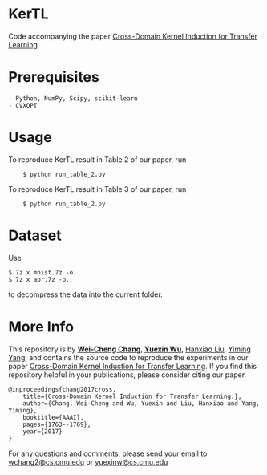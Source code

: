 # KerTL
Code accompanying the paper [Cross-Domain Kernel Induction for Transfer Learning](http://www.cs.cmu.edu/~hanxiaol/publications/chang-wu-aaai17.pdf).

# Prerequisites
    - Python, NumPy, Scipy, scikit-learn
    - CVXOPT

# Usage
To reproduce KerTL result in Table 2 of our paper, run
```
    $ python run_table_2.py
```

To reproduce KerTL result in Table 3 of our paper, run
```
    $ python run_table_2.py
```


# Dataset
Use
```
$ 7z x mnist.7z -o.
$ 7z x apr.7z -o.
```
to decompress the data into the current folder.



# More Info
This repository is by
[**Wei-Cheng Chang**](https://octoberchang.github.io),
[**Yuexin Wu**](http://www.cs.cmu.edu/~yuexinwu/),
[Hanxiao Liu](http://www.cs.cmu.edu/~hanxiaol/),
[Yiming Yang](http://www.cs.cmu.edu/~yiming/),
and contains the source code to
reproduce the experiments in our paper
[Cross-Domain Kernel Induction for Transfer Learning](http://www.cs.cmu.edu/~hanxiaol/publications/chang-wu-aaai17.pdf).
If you find this repository helpful in your publications, please consider citing our paper.
```
@inproceedings{chang2017cross,
    title={Cross-Domain Kernel Induction for Transfer Learning.},
    author={Chang, Wei-Cheng and Wu, Yuexin and Liu, Hanxiao and Yang, Yiming},
    booktitle={AAAI},
    pages={1763--1769},
    year={2017}
}
```

For any questions and comments, please send your email to
[wchang2@cs.cmu.edu](mailto:wchang2@cs.cmu.edu) or
[yuexinw@cs.cmu.edu](mailto:yuexinw@cs.cmu.edu)


